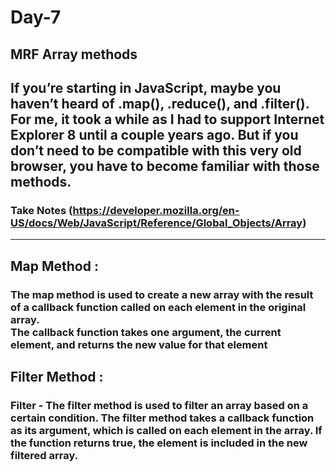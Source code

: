 # Day-7
## MRF Array methods

If you’re starting in JavaScript, maybe you haven’t heard of .map(), .reduce(), and .filter(). For me, it took a while as I had to support Internet Explorer 8 until a couple years ago. But if you don’t need to be compatible with this very old browser, you have to become familiar with those methods.
---
### Take Notes (https://developer.mozilla.org/en-US/docs/Web/JavaScript/Reference/Global_Objects/Array)
---
## **Map Method :** 
### The map method is used to create a new array with the result of a callback function called on each element in the original array.<br> The callback function takes one argument, the current element, and returns the new value for that element


## **Filter Method :**
### Filter - The filter method is used to filter an array based on a certain condition. The filter method takes a callback function as its argument, which is called on each element in the array. If the function returns true, the element is included in the new filtered array.

